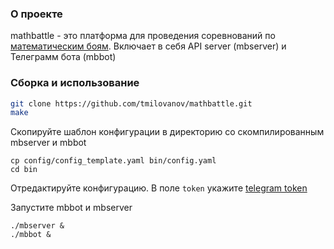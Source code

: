 ### О проекте
mathbattle - это платформа для проведения соревнований по [математическим боям](https://ru.wikipedia.org/wiki/%D0%9C%D0%B0%D1%82%D0%B1%D0%BE%D0%B9). Включает в себя API server (mbserver) и Телеграмм бота (mbbot)

### Сборка и использование

```bash
git clone https://github.com/tmilovanov/mathbattle.git
make
```

Скопируйте шаблон конфигурации в директорию со скомпилированным mbserver и mbbot

    cp config/config_template.yaml bin/config.yaml
    cd bin

Отредактируйте конфигурацию. В поле `token` укажите [telegram token](https://core.telegram.org/bots/api#authorizing-your-bot)

Запустите mbbot и mbserver

```
./mbserver &
./mbbot &
```